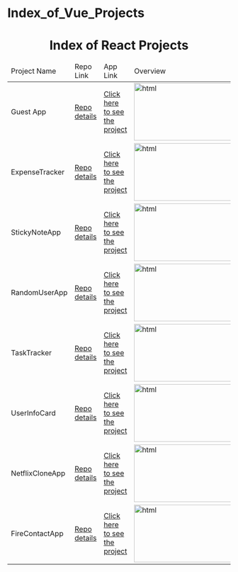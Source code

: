 # Index_of_Vue_Projects


<p align="center"> 

<h1 align="center">Index of React Projects</h1>

</p>

<table>
    <thead>
        <tr>
            <td>Project Name</td>
            <td>Repo Link</td>
            <td>App Link</td>
            <td>Overview</td>
        </tr>
    </thead>
    <tbody> 
        <tr>
            <td>Guest App</td>
            <td><a href="https://github.com/BasakKurtLab/Guest-Reg-App" target="_blank">Repo details</a></td>
            <td><a href="https://github.com/BasakKurtLab/Guest-Reg-App" target="_blank">Click here to see the project</a></td>
            <td><img style="width:500px;" src="" alt="html" height=130></td> 
        </tr>
        <tr>
            <td>ExpenseTracker</td>
            <td><a href="https://github.com/sofiadurkan1/ExpenseTracker_React" target="_blank">Repo details</a></td>
            <td><a href="https://sofiadurkan1.github.io/ExpenseTracker_React/" target="_blank">Click here to see the project</a></td>
            <td><img style="width:500px;" src="" alt="html" height=130></td> 
        </tr>
         <tr>
            <td>StickyNoteApp</td>
            <td><a href="https://github.com/sofiadurkan1/sticky_notes_app" target="_blank">Repo details</a></td>
            <td><a href="https://sticky-notes-app-sd.herokuapp.com/" target="_blank">Click here to see the project</a></td>
            <td><img style="width:500px;" src="" alt="html" height=130></td> 
        </tr>
        <tr>
            <td>RandomUserApp</td>
            <td><a href="https://github.com/sofiadurkan1/random_user_app" target="_blank">Repo details</a></td>
            <td><a href="https://random-user-app-sofia-durkan.herokuapp.com/" target="_blank">Click here to see the project</a></td>
            <td><img style="width:500px;" src="" alt="html" height=130></td> 
        </tr>
         <tr>
            <td>TaskTracker</td>
            <td><a href="https://github.com/sofiadurkan1/task_tracker_app" target="_blank">Repo details</a></td>
            <td><a href="https://task-tracker-sofia-durkan.herokuapp.com/" target="_blank">Click here to see the project</a></td>
            <td><img style="width:500px;" src="" alt="html" height=130></td> 
        </tr>
         <tr>
            <td>UserInfoCard</td>
            <td><a href="https://github.com/sofiadurkan1/user-info-card_react" target="_blank">Repo details</a></td>
            <td><a href="https://user-info-card-sofia-durkan.herokuapp.com/" target="_blank">Click here to see the project</a></td>
            <td><img style="width:500px;" src="" alt="html" height=130></td> 
        </tr>
         <tr>
            <td>NetflixCloneApp</td>
            <td><a href="https://github.com/sofiadurkan1/netflix_clone_react" target="_blank">Repo details</a></td>
            <td><a href="https://netflix-clone-sofia-durkan.herokuapp.com/" target="_blank">Click here to see the project</a></td>
            <td><img style="width:500px;" src="" alt="html" height=130></td> 
        </tr>
        <tr>
            <td>FireContactApp</td>
            <td><a href="https://github.com/sofiadurkan1/fire_contact_react" target="_blank">Repo details</a></td>
            <td><a href="https://fire-contact-sofia-durkan.herokuapp.com/" target="_blank">Click here to see the project</a></td>
            <td><img style="width:500px;" src="" alt="html" height=130></td> 
        </tr>
</tbody>
</table>